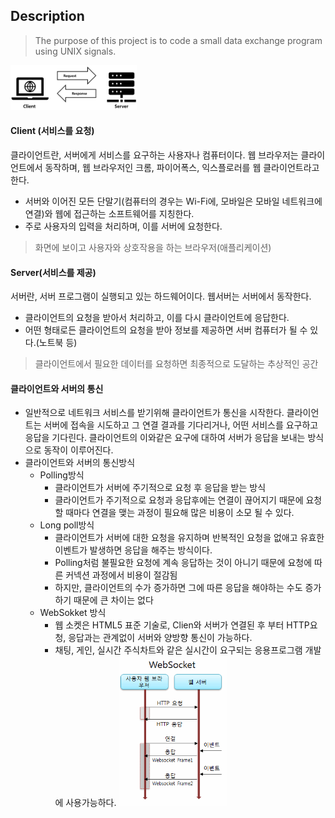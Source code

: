 ## Description
> The purpose of this project is to code a small data exchange program using UNIX signals.

<img src="client.png" width="40%" height="30%" title="px(픽셀) 크기 설정" alt="client"></img>
#### Client (서비스를 요청)
클라이언트란, 서버에게 서비스를 요구하는 사용자나 컴퓨터이다.
웹 브라우저는 클라이언트에서 동작하며, 웹 브라우저인 크롬, 파이어폭스, 익스플로러를 웹 클라이언트라고한다.
+ 서버와 이어진 모든 단말기(컴퓨터의 경우는 Wi-Fi에, 모바일은 모바일 네트워크에 연결)와 웹에 접근하는 소프트웨어를 지칭한다.
+ 주로 사용자의 입력을 처리하며, 이를 서버에 요청한다.
> 화면에 보이고 사용자와 상호작용을 하는 브라우저(애플리케이션)

#### Server(서비스를 제공)
서버란, 서버 프로그램이 실행되고 있는 하드웨어이다. 웹서버는 서버에서 동작한다.
+ 클라이언트의 요청을 받아서 처리하고, 이를 다시 클라이언트에 응답한다.
+ 어떤 형태로든 클라이언트의 요청을 받아 정보를 제공하면 서버 컴퓨터가 될 수 있다.(노트북 등)
> 클라이언트에서 필요한 데이터를 요청하면 최종적으로 도달하는 추상적인 공간

#### 클라이언트와 서버의 통신
+ 일반적으로 네트워크 서비스를 받기위해 클라이언트가 통신을 시작한다. 클라이언트는 서버에 접속을 시도하고 그 연결 결과를 기다리거나, 어떤 서비스를 요구하고 응답을 기다린다. 클라이언트의 이와같은 요구에 대하여 서버가 응답을 보내는 방식으로 동작이 이루어진다.
+ 클라이언트와 서버의 통신방식
  + Polling방식
      + 클라이언트가 서버에 주기적으로 요청 후 응답을 받는 방식
      + 클라이언트가 주기적으로 요청과 응답후에는 연결이 끊어지기 때문에 요청 할 때마다 연결을 맺는 과정이 필요해 많은 비용이 소모 될 수 있다.
  + Long poll방식
    + 클라이언트가 서버에 대한 요청을 유지하며 반복적인 요청을 없애고 유효한 이벤트가 발생하면 응답을 해주는 방식이다.
    + Polling처럼 불필요한 요청에 계속 응답하는 것이 아니기 때문에 요청에 따른 커넥션 과정에서 비용이 절감됨
    + 하지만, 클라이언트의 수가 증가하면 그에 따른 응답을 해야하는 수도 증가하기 때문에 큰 차이는 없다
  + WebSokket 방식
    + 웹 소켓은 HTML5 표준 기술로, Clien와 서버가 연결된 후 부터 HTTP요청, 응답과는 관계없이 서버와 양방향 통신이 가능하다.
    + 채팅, 게인, 실시간 주식차트와 같은 실시간이 요구되는 응용프로그램 개발에 사용가능하다.
<img src="webSocket.png" width="40%" height="30%" title="px(픽셀) 크기 설정" alt="webSocket"></img>
